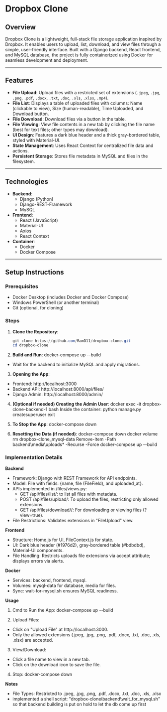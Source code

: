 # Dropbox Clone

## Overview

Dropbox Clone is a lightweight, full-stack file storage application inspired by Dropbox. It enables users to upload, list, download, and view files through a simple, user-friendly interface. Built with a Django backend, React frontend, and MySQL database, the project is fully containerized using Docker for seamless development and deployment.

---

## Features

- **File Upload**: Upload files with a restricted set of extensions (`.jpeg`, `.jpg`, `.png`, `.pdf`, `.docx`, `.txt`, `.doc`, `.xls`, `.xlsx`, `.mp4`).
- **File List**: Displays a table of uploaded files with columns: Name (clickable to view), Size (human-readable), Time Uploaded, and Download button.
- **File Download**: Download files via a button in the table.
- **File Viewing**: View file contents in a new tab by clicking the file name (best for text files; other types may download).
- **UI Design**: Features a dark blue header and a thick gray-bordered table, styled with Material-UI.
- **State Management**: Uses React Context for centralized file data and actions.
- **Persistent Storage**: Stores file metadata in MySQL and files in the filesystem.

---

## Technologies

- **Backend**:
  - Django (Python)
  - Django-REST-Framework
  - MySQL
- **Frontend**:
  - React (JavaScript)
  - Material-UI
  - Axios
  - React Context
- **Container**:
  - Docker
  - Docker Compose

---


## Setup Instructions

### Prerequisites
- Docker Desktop (includes Docker and Docker Compose)
- Windows PowerShell (or another terminal)
- Git (optional, for cloning)

### Steps
1. **Clone the Repository**:
   ```powershell
   git clone https://github.com/RamD11/dropbox-clone.git
   cd dropbox-clone

2. **Build and Run**:
docker-compose up --build
- Wait for the backend to initialize MySQL and apply migrations.

3. **Opening the App**:
- Frontend: http://localhost:3000
- Backend API: http://localhost:8000/api/files/
- Django Admin: http://localhost:8000/admin/

4. **(Optional if needed) Creating the Admin User**:
docker exec -it dropbox-clone-backend-1 bash
Inside the container:
python manage.py createsuperuser
exit

5. **To Stop the App**:
docker-compose down

6. **Resetting the Data (if needed)**:
docker-compose down
docker volume rm dropbox-clone_mysql-data
Remove-Item -Path backend\media\uploads\* -Recurse -Force
docker-compose up --build

### Implementation Details

**Backend**
- Framework: Django with REST Framework for API endpoints.
- Model: File with fields: {name, file (FileField), and uploaded_at}.
- APIs implemented in /files/views.py:
  - GET /api/files/list/: to list all files with metadata.
  - POST /api/files/upload/: To upload the files, restricting only allowed extensions.
  - GET /api/files/download/<pk>/: For downloading or viewing files (?view=true).
- File Restrictions: Validates extensions in "FileUpload" view.

**Frontend**
- Structure: Home.js for UI, FileContext.js for state.
- UI: Dark blue header (#1976d2), gray-bordered table (#bdbdbd), Material-UI components.
- File Handling: Restricts uploads file extensions via accept attribute; displays errors via alerts.

**Docker**
- Services: backend, frontend, mysql.
- Volumes: mysql-data for database, media for files.
- Sync: wait-for-mysql.sh ensures MySQL readiness.

**Usage**

1. Cmd to Run the App:
docker-compose up --build

2. Upload Files:
- Click on "Upload File" at http://localhost:3000.
- Only the allowed extensions (.jpeg, .jpg, .png, .pdf, .docx, .txt, .doc, .xls, .xlsx) are accepted.

3. View/Download:
- Click a file name to view in a new tab.
- Click on the download icon to save the file.

4. Stop:
docker-compose down

**Notes**
- File Types: Restricted to .jpeg, .jpg, .png, .pdf, .docx, .txt, .doc, .xls, .xlsx
- implemented a shell script: "dropbox-clone\backend\wait_for_mysql.sh" so that backend building is put on hold to let the db come up first
